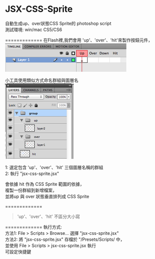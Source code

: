 # JSX-CSS-Sprite
自動生成up、over狀態CSS Sprite的 photoshop script<br/>
測試環境: win/mac  CS5/CS6<br/>

=============
在Flash裡,我們會用 'up'、'over'、'hit'來製作按鈕元件，<br/>
![alt](images/flash.png)

小工具使用類似方式命名群組與圖層名<br/>
![alt](images/photoshop.png)

1: 選定包含 'up'、'over'、'hit' 三個圖層名稱的群組<br/>
2: 執行 "jsx-css-sprite.jsx"<br/>

   會依據 hit 作為 CSS Sprite 範圍的依據，<br/>
   複製一份群組到新增檔案，<br/>
   並將up 與 over 狀態垂直排列成 CSS Sprite<br/>

=============
> 'up'、'over'、'hit' 不區分大小寫

=============
執行方式:<br/>
方法1: File > Scripts > Browse... 選擇 "jsx-css-sprite.jsx"<br/>
方法2: 將 "jsx-css-sprite.jsx" 存檔於 "/Presets/Scripts/ 中，<br/>
      並使用 File > Scripts > jsx-css-sprite.jsx 執行<br/>
      可設定快捷鍵